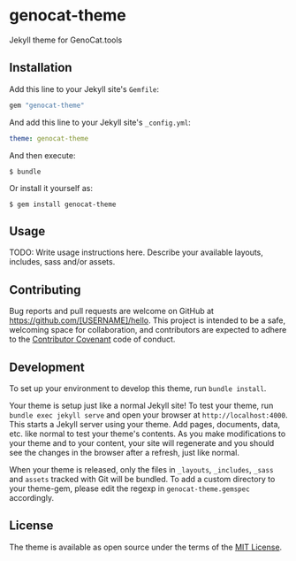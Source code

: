 # genocat-theme

Jekyll theme for GenoCat.tools


## Installation

Add this line to your Jekyll site's `Gemfile`:

```ruby
gem "genocat-theme"
```

And add this line to your Jekyll site's `_config.yml`:

```yaml
theme: genocat-theme
```

And then execute:

    $ bundle

Or install it yourself as:

    $ gem install genocat-theme

## Usage

TODO: Write usage instructions here. Describe your available layouts, includes, sass and/or assets.

## Contributing

Bug reports and pull requests are welcome on GitHub at https://github.com/[USERNAME]/hello. This project is intended to be a safe, welcoming space for collaboration, and contributors are expected to adhere to the [Contributor Covenant](http://contributor-covenant.org) code of conduct.

## Development

To set up your environment to develop this theme, run `bundle install`.

Your theme is setup just like a normal Jekyll site! To test your theme, run `bundle exec jekyll serve` and open your browser at `http://localhost:4000`. This starts a Jekyll server using your theme. Add pages, documents, data, etc. like normal to test your theme's contents. As you make modifications to your theme and to your content, your site will regenerate and you should see the changes in the browser after a refresh, just like normal.

When your theme is released, only the files in `_layouts`, `_includes`, `_sass` and `assets` tracked with Git will be bundled.
To add a custom directory to your theme-gem, please edit the regexp in `genocat-theme.gemspec` accordingly.

## License

The theme is available as open source under the terms of the [MIT License](https://opensource.org/licenses/MIT).

